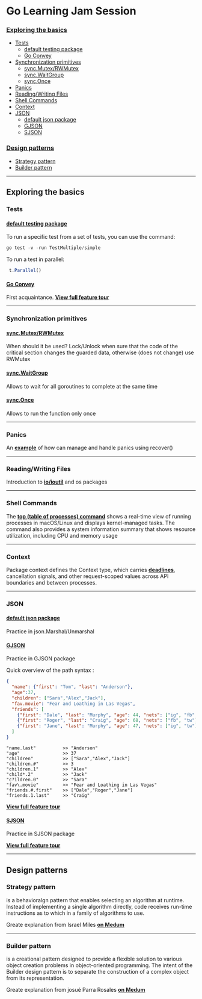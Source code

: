 # Go Learning Jam Session
### [Exploring the basics](https://github.com/faringet/Go_Learning_Jam_Session/edit/master/README.md#exploring-the-basics-1)

* [Tests](https://github.com/faringet/Go_Learning_Jam_Session#tests)
  * [default testing package](https://github.com/faringet/Go_Learning_Jam_Session#default-testing-package)
  * [Go Convey](https://github.com/faringet/Go_Learning_Jam_Session#go-convey)
* [Synchronization primitives](https://github.com/faringet/Go_Learning_Jam_Session#synchronization-primitives)
  * [sync.Mutex/RWMutex](https://github.com/faringet/Go_Learning_Jam_Session#syncmutexrwmutex)
  * [sync.WaitGroup](https://github.com/faringet/Go_Learning_Jam_Session#syncwaitgroup)
  * [sync.Once](https://github.com/faringet/Go_Learning_Jam_Session#synconce)
* [Panics](https://github.com/faringet/Go_Learning_Jam_Session#panics)
* [Reading/Writing Files](https://github.com/faringet/Go_Learning_Jam_Session#readingwriting-files)
* [Shell Commands](https://github.com/faringet/Go_Learning_Jam_Session#shell-commands)
* [Context](https://github.com/faringet/Go_Learning_Jam_Session#context)
* [JSON](https://github.com/faringet/Go_Learning_Jam_Session#json)
  * [default json package](https://github.com/faringet/Go_Learning_Jam_Session#default-json-package)
  * [GJSON](https://github.com/faringet/Go_Learning_Jam_Session#gjson)
  * [SJSON](https://github.com/faringet/Go_Learning_Jam_Session#sjson)

### [Design patterns](https://github.com/faringet/Go_Learning_Jam_Session#design-patterns)

* [Strategy pattern](https://github.com/faringet/Go_Learning_Jam_Session#strategy-pattern)
* [Builder pattern](https://github.com/faringet/Go_Learning_Jam_Session#builder-pattern)



___
Exploring the basics 
---------
### Tests
#### [**default testing package**](https://github.com/faringet/Go_Learning_Jam_Session/blob/master/Tests/Testing/sample_test.go)
To run a specific test from a set of tests, you can use the command:
```javascript 
go test -v -run TestMultiple/simple
``` 
To run a test in parallel:
```javascript 
 t.Parallel()  
 ``` 
 #### [**Go Convey**](https://github.com/faringet/Go_Learning_Jam_Session/blob/master/Tests/GoConvey/convey_test.go) 
 First acquaintance. [**View full feature tour**](http://goconvey.co/)
 
 ___
 ### Synchronization primitives
 #### [**sync.Mutex/RWMutex**](https://github.com/faringet/Go_Learning_Jam_Session/blob/master/SyncPrimitives/Mutex/main.go)
 When should it be used?
 Lock/Unlock when sure that the code of the critical section changes the guarded data, otherwise (does not change) use RWMutex
 #### [**sync.WaitGroup**](https://github.com/faringet/Go_Learning_Jam_Session/blob/master/SyncPrimitives/WaitGroup/main.go)
 Allows to wait for all goroutines to complete at the same time
 #### [**sync.Once**](https://github.com/faringet/Go_Learning_Jam_Session/blob/master/SyncPrimitives/Once/main.go)
 Allows to run the function only once
 ___
 ### Panics
An [**example**](https://github.com/faringet/Go_Learning_Jam_Session/blob/master/Panics/main.go) of how can manage and handle panics using recover()

___
 ### Reading/Writing Files
Introduction to [**io/ioutil**](https://github.com/faringet/Go_Learning_Jam_Session/blob/master/IO/main.go) and os packages

___
### Shell Commands
The [**top (table of processes) command**](https://github.com/faringet/Go_Learning_Jam_Session/blob/master/Shell/main.go) shows a real-time view of running processes in macOS/Linux and displays kernel-managed tasks. The command also provides a system information summary that shows resource utilization, including CPU and memory usage

___
### Context
Package context defines the Context type, which carries [**deadlines**](https://github.com/faringet/Go_Learning_Jam_Session/blob/master/Context/main.go), cancellation signals, and other request-scoped values across API boundaries and between processes.

___
### JSON
#### [**default json package**](https://github.com/faringet/Go_Learning_Jam_Session/blob/master/JSON/DefaultJson/main.go)
Practice in json.Marshal/Unmarshal
#### [**GJSON**](https://github.com/faringet/Go_Learning_Jam_Session/blob/master/JSON/GJSON/main.go)
Practice in GJSON package

Quick overview of the path syntax :

```json
{
  "name": {"first": "Tom", "last": "Anderson"},
  "age":37,
  "children": ["Sara","Alex","Jack"],
  "fav.movie": "Fear and Loathing in Las Vegas",
  "friends": [
    {"first": "Dale", "last": "Murphy", "age": 44, "nets": ["ig", "fb", "tw"]},
    {"first": "Roger", "last": "Craig", "age": 68, "nets": ["fb", "tw"]},
    {"first": "Jane", "last": "Murphy", "age": 47, "nets": ["ig", "tw"]}
  ]
}
```
```
"name.last"          >> "Anderson"
"age"                >> 37
"children"           >> ["Sara","Alex","Jack"]
"children.#"         >> 3
"children.1"         >> "Alex"
"child*.2"           >> "Jack"
"c?ildren.0"         >> "Sara"
"fav\.movie"         >> "Fear and Loathing in Las Vegas"
"friends.#.first"    >> ["Dale","Roger","Jane"]
"friends.1.last"     >> "Craig"
```

[**View full feature tour**](https://github.com/tidwall/gjson)

#### [**SJSON**](https://github.com/faringet/Go_Learning_Jam_Session/tree/master/JSON/SJSON)
Practice in SJSON package

[**View full feature tour**](https://github.com/tidwall/sjson)

___
Design patterns
---------
### Strategy pattern
is a behavioralgn pattern that enables selecting an algorithm at runtime. Instead of implementing a single algorithm directly, code receives run-time instructions as to which in a family of algorithms to use.

Greate explanation from Israel Miles [**on Medum**](https://levelup.gitconnected.com/the-strategy-pattern-in-go-2072d2b9d6ae)

___
### Builder pattern 
is a creational pattern designed to provide a flexible solution to various object creation problems in object-oriented programming. The intent of the Builder design pattern is to separate the construction of a complex object from its representation.

Greate explanation from josué Parra Rosales [**on Medum**](https://medium.com/@josueparra2892/builder-pattern-in-go-56605f9e7387)

